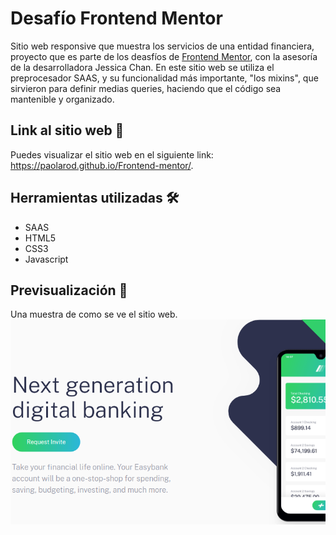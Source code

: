# Desafío Frontend Mentor

Sitio web responsive que muestra los servicios de una entidad financiera, proyecto que es parte de los deasfíos de [Frontend Mentor](https://www.frontendmentor.io/), con la asesoría de la desarrolladora Jessica Chan. En este sitio web se utiliza el preprocesador SAAS, y su funcionalidad más importante, "los mixins", que sirvieron para definir medias queries, haciendo que el código sea mantenible y organizado.

## Link al sitio web 📌
Puedes visualizar el sitio web en el siguiente link:
https://paolarod.github.io/Frontend-mentor/.
 
## Herramientas utilizadas 🛠
* SAAS️
* HTML5
* CSS3
* Javascript 

## Previsualización 📖
Una muestra de como se ve el sitio web. 
![](https://github.com/PaolaRod/Frontend-mentor/blob/main/images/frontend-mentor.png)
